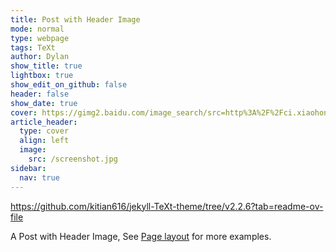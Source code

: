 ```yaml
---
title: Post with Header Image
mode: normal
type: webpage
tags: TeXt
author: Dylan
show_title: true
lightbox: true
show_edit_on_github: false
header: false
show_date: true
cover: https://gimg2.baidu.com/image_search/src=http%3A%2F%2Fci.xiaohongshu.com%2F1f246b57-a25a-62cc-ce6f-8b67fbafdb0e%3FimageView2%2F2%2Fw%2F1080%2Fformat%2Fjpg&refer=http%3A%2F%2Fci.xiaohongshu.com&app=2002&size=f9999,10000&q=a80&n=0&g=0n&fmt=auto?sec=1722570237&t=e9ca7ebd32a9607d9b9cb2fa4d11dd6b
article_header:
  type: cover
  align: left
  image:
    src: /screenshot.jpg
sidebar:
  nav: true
---
```


https://github.com/kitian616/jekyll-TeXt-theme/tree/v2.2.6?tab=readme-ov-file

A Post with Header Image, See [Page layout](https://kitian616.github.io/jekyll-TeXt-theme/samples.html#page-layout) for more examples.

<!--more-->
